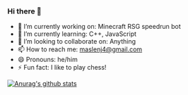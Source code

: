 ### Hi there 👋

- 🔭 I’m currently working on: Minecraft RSG speedrun bot
- 🌱 I’m currently learning: C++, JavaScript
- 👯 I’m looking to collaborate on: Anything
- 📫 How to reach me: maslenj4@gmail.com
- 😄 Pronouns: he/him
- ⚡ Fun fact: I like to play chess!

[![Anurag's github stats](https://github-readme-stats.vercel.app/api?username=maslenj)](https://github.com/anuraghazra/github-readme-stats)
